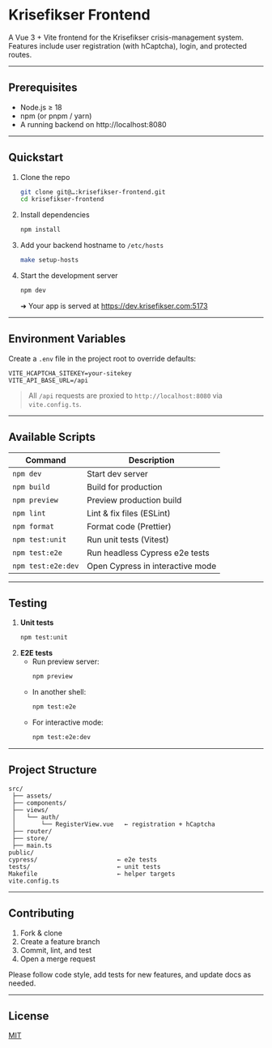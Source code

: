 # Krisefikser Frontend

A Vue 3 + Vite frontend for the Krisefikser crisis-management system.  
Features include user registration (with hCaptcha), login, and protected routes.

---

## Prerequisites

- Node.js ≥ 18  
- npm (or pnpm / yarn)  
- A running backend on http://localhost:8080  

---

## Quickstart

1. Clone the repo  
   ```bash
   git clone git@…:krisefikser-frontend.git
   cd krisefikser-frontend
   ```
2. Install dependencies  
   ```bash
   npm install
   ```
3. Add your backend hostname to `/etc/hosts`  
   ```bash
   make setup-hosts
   ```
4. Start the development server  
   ```bash
   npm dev
   ```
   ➜ Your app is served at https://dev.krisefikser.com:5173

---

## Environment Variables

Create a `.env` file in the project root to override defaults:

```env
VITE_HCAPTCHA_SITEKEY=your-sitekey
VITE_API_BASE_URL=/api
```

> All `/api` requests are proxied to `http://localhost:8080` via `vite.config.ts`.

---

## Available Scripts

| Command             | Description                              |
|---------------------|------------------------------------------|
| `npm dev`          | Start dev server                         |
| `npm build`        | Build for production                    |
| `npm preview`      | Preview production build                 |
| `npm lint`         | Lint & fix files (ESLint)                |
| `npm format`       | Format code (Prettier)                   |
| `npm test:unit`    | Run unit tests (Vitest)                 |
| `npm test:e2e`     | Run headless Cypress e2e tests           |
| `npm test:e2e:dev` | Open Cypress in interactive mode         |

---

## Testing

1. **Unit tests**  
   ```bash
   npm test:unit
   ```
2. **E2E tests**  
   - Run preview server:  
     ```bash
     npm preview
     ```
   - In another shell:  
     ```bash
     npm test:e2e
     ```
   - For interactive mode:  
     ```bash
     npm test:e2e:dev
     ```

---

## Project Structure

```
src/
 ├── assets/
 ├── components/
 ├── views/
 │   └── auth/
 │       └── RegisterView.vue   ← registration + hCaptcha
 ├── router/
 ├── store/
 ├── main.ts
public/
cypress/                      ← e2e tests
tests/                        ← unit tests
Makefile                      ← helper targets
vite.config.ts
```

---

## Contributing

1. Fork & clone  
2. Create a feature branch  
3. Commit, lint, and test  
4. Open a merge request  

Please follow code style, add tests for new features, and update docs as needed.

---

## License

[MIT](LICENSE)
